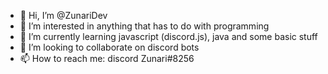 - 👋 Hi, I’m @ZunariDev
- 👀 I’m interested in anything that has to do with programming
- 🌱 I’m currently learning javascript (discord.js), java and some basic stuff
- 💞️ I’m looking to collaborate on discord bots
- 📫 How to reach me: discord Zunari#8256

<!---
ZunariDev/ZunariDev is a ✨ special ✨ repository because its `README.md` (this file) appears on your GitHub profile.
You can click the Preview link to take a look at your changes.
--->
